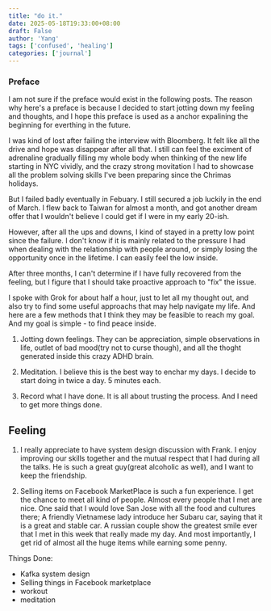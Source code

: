```yaml
---
title: "do it."
date: 2025-05-18T19:33:00+08:00
draft: False
author: 'Yang'
tags: ['confused', 'healing']
categories: ['journal']
---
```

### Preface
I am not sure if the preface would exist in the following posts. The reason why here's a preface is because I decided to start jotting down my feeling and thoughts, and I hope this preface is used as a anchor expalining the beginning for everthing in the future.

I was kind of lost after failing the interview with Bloomberg. It felt like all the drive and hope was disappear after all that. I still can feel the exciment of adrenaline gradually filling my whole body when thinking of the new life starting in NYC vividly, and the crazy strong movitation I had to showcase all the problem solving skills I've been preparing since the Chrimas holidays.

But I failed badly eventually in Febuary. I still secured a job luckily in the end of March. I flew back to Taiwan for almost a month, and got another dream offer that I wouldn't believe I could get if I were in my early 20-ish.

However, after all the ups and downs, I kind of stayed in a pretty low point since the failure. I don't know if it is mainly related to the pressure I had when dealing with the relationship with people around, or simply losing the opportunity once in the lifetime. I can easily feel the low inside.

After three months, I can't determine if I have fully recovered from the feeling, but I figure that I should take proactive approach to "fix" the issue.

I spoke with Grok for about half a hour, just to let all my thought out, and also try to find some useful approachs that may help navigate my life. And here are a few methods that I think they may be feasible to reach my goal. And my goal is simple - to find peace inside.

1. Jotting down feelings. They can be appreciation, simple observations in life, outlet of bad mood(try not to curse though), and all the thoght generated inside this crazy ADHD brain.

2. Meditation. I believe this is the best way to enchar my days. I decide to start doing in twice a day. 5 minutes each.

3. Record what I have done. It is all about trusting the process. And I need to get more things done.


## Feeling
1. I really appreciate to have system design discussion with Frank. I enjoy improving our skills together and the mutual respect that I had during all the talks. He is such a great guy(great alcoholic as well), and I want to keep the friendship.

2. Selling items on Facebook MarketPlace is such a fun experience. I get the chance to meet all kind of people. Almost every people that I met are nice. One said that I would love San Jose with all the food and cultures there; A friendly Vietnamese lady introduce her Subaru car, saying that it is a great and stable car. A russian couple show the greatest smile ever that I met in this week that really made my day. And most importantly, I get rid of almost all the huge items while earning some penny.


Things Done:
- Kafka system design
- Selling things in Facebook marketplace
- workout
- meditation
